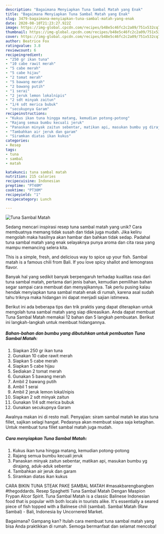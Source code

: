 ```yaml
---
description: "Bagaimana Menyiapkan Tuna Sambal Matah yang Enak"
title: "Bagaimana Menyiapkan Tuna Sambal Matah yang Enak"
slug: 3479-bagaimana-menyiapkan-tuna-sambal-matah-yang-enak
date: 2020-08-10T21:23:27.922Z
image: https://img-global.cpcdn.com/recipes/b48e5c46fc2c2a09/751x532cq70/tuna-sambal-matah-foto-resep-utama.jpg
thumbnail: https://img-global.cpcdn.com/recipes/b48e5c46fc2c2a09/751x532cq70/tuna-sambal-matah-foto-resep-utama.jpg
cover: https://img-global.cpcdn.com/recipes/b48e5c46fc2c2a09/751x532cq70/tuna-sambal-matah-foto-resep-utama.jpg
author: Beatrice Fox
ratingvalue: 3.8
reviewcount: 6
recipeingredient:
- "250 gr ikan tuna"
- "10 cabe rawit merah"
- "5 cabe merah"
- "5 cabe hijau"
- "2 tomat merah"
- "5 bawang merah"
- "2 bawang putih"
- "1 serai"
- "2 jeruk lemon lokalnipis"
- "2 sdt minyak zaitun"
- "1/4 sdt merica bubuk"
- "secukupnya Garam"
recipeinstructions:
- "Kukus ikan tuna hingga matang, kemudian potong-potong"
- "Rajang semua bumbu kecuali jeruk"
- "Panaskan minyak zaitun sebentar, matikan api, masukan bumbu yg dirajang, aduk-aduk sebentar"
- "Tambahkan air jeruk dan garam"
- "Siramkan diatas ikan kukus"
categories:
- Resep
tags:
- tuna
- sambal
- matah

katakunci: tuna sambal matah 
nutrition: 215 calories
recipecuisine: Indonesian
preptime: "PT40M"
cooktime: "PT30M"
recipeyield: "1"
recipecategory: Lunch

---
```



![Tuna Sambal Matah](https://img-global.cpcdn.com/recipes/b48e5c46fc2c2a09/751x532cq70/tuna-sambal-matah-foto-resep-utama.jpg)

Sedang mencari inspirasi resep tuna sambal matah yang unik? Cara membuatnya memang tidak susah dan tidak juga mudah. Jika keliru mengolah maka hasilnya akan hambar dan bahkan tidak sedap. Padahal tuna sambal matah yang enak selayaknya punya aroma dan cita rasa yang mampu memancing selera kita.

This is a simple, fresh, and delicious way to spice up your fish. Sambal matah is a famous chili from Bali. If you love spicy shallot and lemongrass flavor.

Banyak hal yang sedikit banyak berpengaruh terhadap kualitas rasa dari tuna sambal matah, pertama dari jenis bahan, kemudian pemilihan bahan segar sampai cara membuat dan menyajikannya. Tak perlu pusing kalau hendak menyiapkan tuna sambal matah enak di rumah, karena asal sudah tahu triknya maka hidangan ini dapat menjadi sajian istimewa.


Berikut ini ada beberapa tips dan trik praktis yang dapat diterapkan untuk mengolah tuna sambal matah yang siap dikreasikan. Anda dapat membuat Tuna Sambal Matah memakai 12 bahan dan 5 langkah pembuatan. Berikut ini langkah-langkah untuk membuat hidangannya.

<!--inarticleads1-->

##### Bahan-bahan dan bumbu yang dibutuhkan untuk pembuatan Tuna Sambal Matah:

1. Siapkan 250 gr ikan tuna
1. Gunakan 10 cabe rawit merah
1. Siapkan 5 cabe merah
1. Siapkan 5 cabe hijau
1. Sediakan 2 tomat merah
1. Gunakan 5 bawang merah
1. Ambil 2 bawang putih
1. Ambil 1 serai
1. Ambil 2 jeruk lemon lokal/nipis
1. Siapkan 2 sdt minyak zaitun
1. Gunakan 1/4 sdt merica bubuk
1. Gunakan secukupnya Garam


Awalnya makan ini di resto mall. Penyajian: siram sambal matah ke atas tuna fillet, sajikan selagi hangat. Pedasnya akan membuat siapa saja ketagihan. Untuk membuat tuna fillet sambal matah juga mudah. 

<!--inarticleads2-->

##### Cara menyiapkan Tuna Sambal Matah:

1. Kukus ikan tuna hingga matang, kemudian potong-potong
1. Rajang semua bumbu kecuali jeruk
1. Panaskan minyak zaitun sebentar, matikan api, masukan bumbu yg dirajang, aduk-aduk sebentar
1. Tambahkan air jeruk dan garam
1. Siramkan diatas ikan kukus


CARA BIKIN TUNA STEAK PAKE SAMBAL MATAH #masakbarengbangben #thegoddards. Resep Spaghetti Tuna Sambal Matah Dengan Maspion Frypan Alcor Spirit. Tuna Sambal Matah is a classic Balinese Indonesian food that is popular with both locals in tourists alike. It&#39;s essentially a seared piece of fish topped with a Balinese chili (sambal). Sambal Matah (Raw Sambal) - Bali, Indonesia by Uncornered Market. 

Bagaimana? Gampang kan? Itulah cara membuat tuna sambal matah yang bisa Anda praktikkan di rumah. Semoga bermanfaat dan selamat mencoba!
